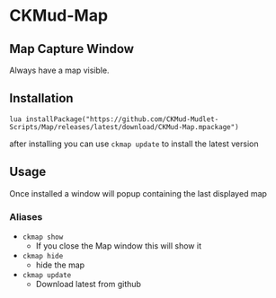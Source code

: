 # CKMud-Map

## Map Capture Window

Always have a map visible. 

## Installation

`lua installPackage("https://github.com/CKMud-Mudlet-Scripts/Map/releases/latest/download/CKMud-Map.mpackage")`

after installing you can use `ckmap update` to install the latest version

## Usage

Once installed a window will popup containing the last displayed map

### Aliases

* `ckmap show`
  * If you close the Map window this will show it
* `ckmap hide`
  * hide the map
* `ckmap update`
  * Download latest from github